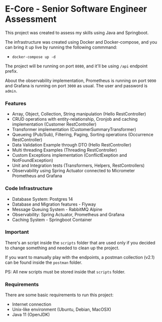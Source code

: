 # E-Core - Senior Software Engineer Assessment

This project was created to assess my skills using Java and Springboot.

The infrastructure was created using Docker and Docker-compose, and you can bring it up live by running the following commmand:
- `docker-compose up -d`

The project will be running on port `8080`, and it'll be using `/api` endpoint prefix.

About the observability implementation, Prometheus is running on port `9090` and Grafana is running on port `3000` as usual. The user and password is `admin`.

### Features
- Array, Object, Collection, String manipulation (Hello RestController)
- CRUD operations with entity-relationship, Cronjob and caching implementation (Customer RestController)
- Transformer implementation (CustomerSummaryTransformer)
- Queueing (Pub/Sub), Filtering, Paging, Sorting operations (Occurrence RestController)
- Data Validation Example through DTO (Hello RestController)
- Multi threading Examples (Threading RestController)
- Custom Exceptions implementation (ConflictExeption and NotFoundException)
- Unit and Integration tests (Transformers, Helpers, RestControllers)
- Observability using Spring Actuator connected to Micrometer Prometheus and Grafana

### Code Infrastructure
- Database System: Postgres 14
- Database and Migration features - Flyway
- Message Queuing System - RabbitMQ Alpine
- Observability: Spring Actuator, Prometheus and Grafana
- Caching System - Springboot Container

### Important

There's an script inside the `scripts` folder that are used only if you decided to change something and needed to clean up the project.

If you want to manually play with the endpoints, a postman collection (v2.1) can be found inside the `postman` folder.

PS: All new scripts must be stored inside that `scripts` folder.

### Requirements

There are some basic requirements to run this project:

- Internet connection
- Unix-like environment (Ubuntu, Debian, MacOSX)
- Java 11 (OpenJDK)
